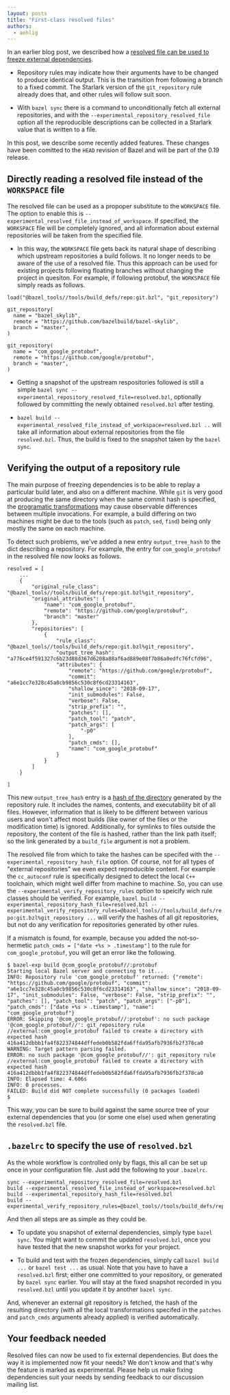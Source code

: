 ```yaml
---
layout: posts
title: "First-class resolved files"
authors:
  - aehlig
---
```


In an earlier blog post, we described how a [resolved file can be used to freeze
external dependencies](https://blog.bazel.build/2018/07/09/bazel-sync-and-resolved-file.html).

- Repository rules may indicate how their arguments have to be changed
  to produce identical output. This is the transition
  from following a branch to a fixed commit. The Starlark
  version of the `git_repository` rule already does that, and other rules
  will follow suit soon.

- With `bazel sync` there is a command to unconditionally fetch all external
  repositories, and with the `--experimental_repository_resolved_file` option
  all the reproducible descriptions can be collected in a Starlark value that
  is written to a file.

In this post, we describe some recently added features.
These changes have been comitted to the `HEAD` revision of Bazel and will
be part of the 0.19 release.

## Directly reading a resolved file instead of the `WORKSPACE` file

The resolved file can be used as a propoper substitute to the `WORKSPACE` file.
The option to enable this is `--experimental_resolved_file_instead_of_workspace`.
If specified, the `WORKSPACE` file will be completely ignored, and all
information about external repositories will be taken from the specified
file.

- In this way, the `WORKSPACE` file gets back its natural shape of describing
  which upstream repositories a build follows.
  It no longer needs to be aware of the use of a resolved
  file. Thus this approach can be used for existing projects following
  floating branches without changing the project in quesiton.
  For example, if following protobuf, the `WORKSPACE` file simply reads as
  follows.

```
load("@bazel_tools//tools/build_defs/repo:git.bzl", "git_repository")

git_repository(
  name = "bazel_skylib",
  remote = "https://github.com/bazelbuild/bazel-skylib",
  branch = "master",
)

git_repository(
  name = "com_google_protobuf",
  remote = "https://github.com/google/protobuf",
  branch = "master",
)
```


- Getting a snapshot of the upstream respositories followed is still a simple
  `bazel sync --experimental_repository_resolved_file=resolved.bzl`, optionally
  followed by committing the newly obtained `resolved.bzl` after testing.

- `bazel build --experimental_resolved_file_instead_of_workspace=resolved.bzl ..`
  will take all information about external repositories from the file
  `resolved.bzl`. Thus, the build is fixed to the snapshot taken by the `bazel sync`.

## Verifying the output of a repository rule

The main purpose of freezing dependencies is to be able to replay a
particular build later, and also on a different machine. While `git`
is very good at producing the same directory when the same commit hash
is specified, the [programatic
transformations](https://github.com/bazelbuild/bazel/blob/a9bb64b58d048913455513bf2a5db35475c360f0/tools/build_defs/repo/utils.bzl#L82)
may cause observable differences between multiple invocations. For
example, a build differing on two machines might be due to the tools
(such as `patch`, `sed`, `find`) being only mostly the same on each machine.

To detect such problems, we've added a new entry `output_tree_hash`
to the dict describing a repository. For example, the entry for
`com_google_protobuf` in the resolved file now looks as follows.

```
resolved = [
    ...
    {
        "original_rule_class": "@bazel_tools//tools/build_defs/repo:git.bzl%git_repository",
        "original_attributes": {
            "name": "com_google_protobuf",
            "remote": "https://github.com/google/protobuf",
            "branch": "master"
        },
        "repositories": [
            {
                "rule_class": "@bazel_tools//tools/build_defs/repo:git.bzl%git_repository",
                "output_tree_hash": "a776ce4f591327c6b23d88d367d6208a88af6ad889e08f7b86a0edfc76fcfd96",
                "attributes": {
                    "remote": "https://github.com/google/protobuf",
                    "commit": "a6e1cc7e328c45a0cb9856c530c8f6cd23314163",
                    "shallow_since": "2018-09-17",
                    "init_submodules": False,
                    "verbose": False,
                    "strip_prefix": "",
                    "patches": [],
                    "patch_tool": "patch",
                    "patch_args": [
                        "-p0"
                    ],
                    "patch_cmds": [],
                    "name": "com_google_protobuf"
                }
            }
        ]
    }

]
```

This new `output_tree_hash` entry is a [hash of the
directory](https://github.com/bazelbuild/proposals/blob/master/designs/2018-07-13-repository-hashing.md)
generated by the repository rule. It includes the names, contents, and
executability bit of all files. However, information that is likely to
be different between various users and won't affect most builds (like owner of
the files or the modification time) is ignored. Additionally, for symlinks to files
outside the repository, the content of the file is hashed, rather than the link
path itself; so the link generated by a `build_file` argument is not a problem.

The resolved file from which to take the hashes can be specifed with the
`--experimental_repository_hash_file` option. Of course, not for all types
of "external repositories" we even expect reproducible content. For example
the `cc_autoconf` rule is specifically designed to detect the local `C++`
toolchain, which might well differ from machine to machine. So, you can
use the `--experimental_verify_repository_rules` option to speicify wich rule
classes should be verified. For example,
`bazel build --experimental_repository_hash_file=resolved.bzl
--experimental_verify_repository_rules=@bazel_tools//tools/build_defs/repo:git.bzl%git_repository
...` will verify the hashes of all git repositories, but not do any
verification for repositories generated by other rules.

If a mismatch is found, for example, because you added the not-so-hermetic
`patch_cmds = ["date +%s > .timestamp"]` to the rule for `com_google_protobuf`,
you will get an error like the following.

```
$ bazel-exp build @com_google_protobuf//:protobuf
Starting local Bazel server and connecting to it...
INFO: Repository rule 'com_google_protobuf' returned: {"remote": "https://github.com/google/protobuf", "commit": "a6e1cc7e328c45a0cb9856c530c8f6cd23314163", "shallow_since": "2018-09-17", "init_submodules": False, "verbose": False, "strip_prefix": "", "patches": [], "patch_tool": "patch", "patch_args": ["-p0"], "patch_cmds": ["date +%s > .timestamp"], "name": "com_google_protobuf"}
ERROR: Skipping '@com_google_protobuf//:protobuf': no such package '@com_google_protobuf//': git_repository rule //external:com_google_protobuf failed to create a directory with expected hash 416a412dbbb1fa4f822374844dffedeb0b582fda6ffda95afb7936fb2f378ca0
WARNING: Target pattern parsing failed.
ERROR: no such package '@com_google_protobuf//': git_repository rule //external:com_google_protobuf failed to create a directory with expected hash 416a412dbbb1fa4f822374844dffedeb0b582fda6ffda95afb7936fb2f378ca0
INFO: Elapsed time: 4.606s
INFO: 0 processes.
FAILED: Build did NOT complete successfully (0 packages loaded)
$
```

This way, you can be sure to build against the same source tree of your
external dependencies that you (or some one else) used when generating
the `resolved.bzl` file.

## `.bazelrc` to specify the use of `resolved.bzl`

As the whole workflow is controlled only by flags, this all can be set
up once in your configuration file. Just add the following to
your `.bazelrc`.

```
sync --experimental_repository_resolved_file=resolved.bzl
build --experimental_resolved_file_instead_of_workspace=resolved.bzl
build --experimental_repository_hash_file=resolved.bzl
build --experimental_verify_repository_rules=@bazel_tools//tools/build_defs/repo:git.bzl%git_repository
```

And then all steps are as simple as they could be.

- To update you snapshot of external dependencies, simply type `bazel sync`.
  You might want to commit the updated `resolved.bzl`, once you have tested
  that the new snapshot works for your project.

- To build and test with the frozen dependencies, simply call `bazel build ...`
  or `bazel test ...` as usual. Note that you have to have a `resolved.bzl`
  first; either one committed to your repository, or generated by `bazel sync`
  earlier. You will stay at the fixed snapshot recorded in you `resolved.bzl`
  until you update it by another `bazel sync`.

And, whenever an external git repository is fetched, the hash of the resulting
directory (with all the local transformations specifed in the `patches` and
`patch_cmds` arguments already applied) is verified automatically.

## Your feedback needed

Resolved files can now be used to fix external dependencies. But does the way
it is implemented now fit your needs? We don't know and that's why the feature
is marked as experimental. Please help us make fixing dependencies suit your
needs by sending feedback to our discussion mailing list.
